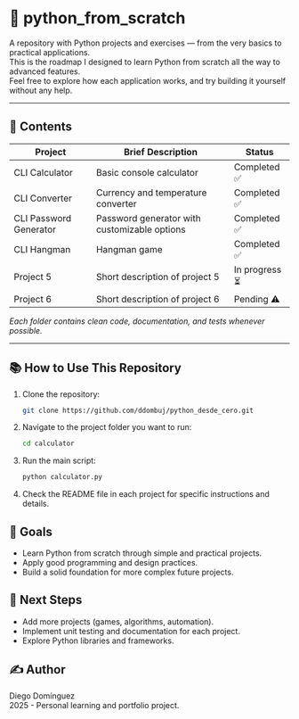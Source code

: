 # 🐍 python_from_scratch

A repository with Python projects and exercises — from the very basics to practical applications.  
This is the roadmap I designed to learn Python from scratch all the way to advanced features.  
Feel free to explore how each application works, and try building it yourself without any help.

---

## 🚀 Contents

| Project                 | Brief Description                                  | Status          |
|------------------------|-----------------------------------------------------|-----------------|
| CLI Calculator          | Basic console calculator                           | Completed ✅     |
| CLI Converter           | Currency and temperature converter                 | Completed ✅     |
| CLI Password Generator  | Password generator with customizable options       | Completed ✅     |
| CLI Hangman               | Hangman game                     | Completed ✅   |
| Project 5               | Short description of project 5                     | In progress ⏳   |
| Project 6               | Short description of project 6                     | Pending ⚠️      |

*Each folder contains clean code, documentation, and tests whenever possible.*

---

## 📚 How to Use This Repository

1. Clone the repository:  
   ```bash
   git clone https://github.com/ddombuj/python_desde_cero.git

2. Navigate to the project folder you want to run:
   ```bash
   cd calculator
3. Run the main script:
   ```bash
   python calculator.py
4. Check the README file in each project for specific instructions and details.

## 🎯 Goals

- Learn Python from scratch through simple and practical projects.
- Apply good programming and design practices.
- Build a solid foundation for more complex future projects.

## 📖 Next Steps

- Add more projects (games, algorithms, automation).
- Implement unit testing and documentation for each project.
- Explore Python libraries and frameworks.

## ✍️ Author
Diego Domínguez  
2025 - Personal learning and portfolio project.
